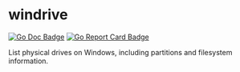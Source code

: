 # windrive

[![Go Doc Badge]][Go Doc] [![Go Report Card Badge]][Go Report Card]

List physical drives on Windows, including partitions and filesystem information.

[Go Doc]: https://pkg.go.dev/github.com/Desuuuu/windrive
[Go Doc Badge]: https://pkg.go.dev/badge/github.com/Desuuuu/windrive.svg
[Go Report Card]: https://goreportcard.com/report/github.com/Desuuuu/windrive
[Go Report Card Badge]: https://goreportcard.com/badge/github.com/Desuuuu/windrive

